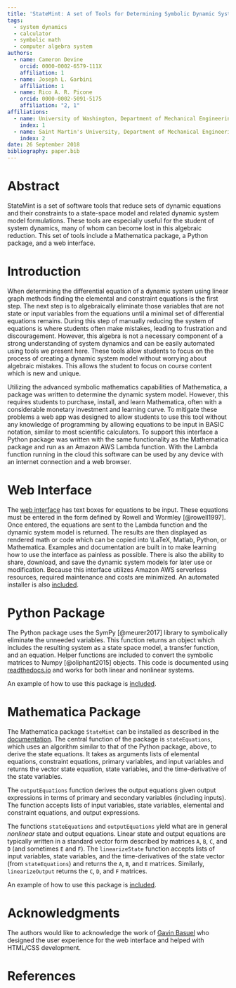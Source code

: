 ```yaml
---
title: 'StateMint: A set of Tools for Determining Symbolic Dynamic System Models using Linear Graph Methods'
tags:
  - system dynamics
  - calculator
  - symbolic math
  - computer algebra system
authors:
  - name: Cameron Devine
    orcid: 0000-0002-6579-111X
    affiliation: 1
  - name: Joseph L. Garbini
    affiliation: 1
  - name: Rico A. R. Picone
    orcid: 0000-0002-5091-5175
    affiliation: "2, 1"
affiliations:
  - name: University of Washington, Department of Mechanical Engineering
    index: 1
  - name: Saint Martin's University, Department of Mechanical Engineering
    index: 2
date: 26 September 2018
bibliography: paper.bib
---
```


# Abstract

StateMint is a set of software tools that reduce sets of dynamic equations and their constraints to a state-space model and related dynamic system model formulations.
These tools are especially useful for the student of system dynamics, many of whom can become lost in this algebraic reduction.
This set of tools include a Mathematica package, a Python package, and a web interface.

# Introduction

When determining the differential equation of a dynamic system using linear graph methods finding the elemental and constraint equations is the first step.
The next step is to algebraically eliminate those variables that are not state or input variables from the equations until a minimal set of differential equations remains.
During this step of manually reducing the system of equations is where students often make mistakes, leading to frustration and discouragement.
However, this algebra is not a necessary component of a strong understanding of system dynamics and can be easily automated using tools we present here.
These tools allow students to focus on the process of creating a dynamic system model without worrying about algebraic mistakes.
This allows the student to focus on course content which is new and unique.

Utilizing the advanced symbolic mathematics capabilities of Mathematica, a package was written to determine the dynamic system model.
However, this requires students to purchase, install, and learn Mathematica, often with a considerable monetary investment and learning curve.
To mitigate these problems a web app was designed to allow students to use this tool without any knowledge of programming by allowing equations to be input in BASIC notation, similar to most scientific calculators.
To support this interface a Python package was written with the same functionality as the Mathematica package and run as an Amazon AWS Lambda function.
With the Lambda function running in the cloud this software can be used by any device with an internet connection and a web browser.

# Web Interface

The [web interface](http://statemint.camerondevine.me/) has text boxes for equations to be input.
These equations must be entered in the form defined by Rowell and Wormley [@rowell1997].
Once entered, the equations are sent to the Lambda function and the dynamic system model is returned.
The results are then displayed as rendered math or code which can be copied into \LaTeX, Matlab, Python, or Mathematica.
Examples and documentation are built in to make learning how to use the interface as painless as possible.
There is also the ability to share, download, and save the dynamic system models for later use or modification.
Because this interface utilizes Amazon AWS serverless resources, required maintenance and costs are minimized.
An automated installer is also [included](https://github.com/CameronDevine/StateMint/tree/master/web).

# Python Package

The Python package uses the SymPy [@meurer2017] library to symbolically eliminate the unneeded variables.
This function returns an object which includes the resulting system as a state space model, a transfer function, and an equation.
Helper functions are included to convert the symbolic matrices to Numpy [@oliphant2015] objects.
This code is documented using [readthedocs.io](https://statemint.readthedocs.io/en/latest/) and works for both linear and nonlinear systems.

An example of how to use this package is [included](https://github.com/CameronDevine/StateMint/blob/master/python/Example.ipynb).

# Mathematica Package

The Mathematica package `StateMint` can be installed as described in the [documentation](https://github.com/CameronDevine/StateMint/blob/master/mathematica/README.md). The central function of the package is `stateEquations`, which uses an algorithm similar to that of the Python package, above, to derive the state equations. It takes as arguments lists of elemental equations, constraint equations, primary variables, and input variables and returns the vector state equation, state variables, and the time-derivative of the state variables.

The `outputEquations` function derives the output equations given output expressions in terms of primary and secondary variables (including inputs). The function accepts lists of input variables, state variables, elemental and constraint equations, and output expressions.

The functions `stateEquations` and `outputEquations` yield what are in general *nonlinear* state and output equations. Linear state and output equations are typically written in a standard vector form described by matrices `A`, `B`, `C`, and `D` (and sometimes `E` and `F`). The `linearizeState` function accepts lists of input variables, state variables, and the time-derivatives of the state vector (from `stateEquations`) and returns the `A`, `B`, and `E` matrices. Similarly, `linearizeOutput` returns the `C`, `D`, and `F` matrices.

An example of how to use this package is [included](https://github.com/CameronDevine/StateMint/blob/master/mathematica/Example.nb).

# Acknowledgments

The authors would like to acknowledge the work of [Gavin Basuel](https://www.gavinbasuel.com/) who designed the user experience for the web interface and helped with HTML/CSS development.

# References

<!--stackedit_data:
eyJkaXNjdXNzaW9ucyI6eyJ2QWlBMUtnQUJta1lPY01lIjp7In
RleHQiOiJCQVNJQyBub3RhdGlvbiIsInN0YXJ0IjoyMzMyLCJl
bmQiOjIzNDZ9fSwiY29tbWVudHMiOnsiRXVPVXZiRmlINXFUbk
tRMCI6eyJkaXNjdXNzaW9uSWQiOiJ2QWlBMUtnQUJta1lPY01l
Iiwic3ViIjoiZ2g6MTAzOTQ4OTYiLCJ0ZXh0IjoiU2hvdWxkIH
dlIGNpdGUgQkFTSUMgbm90YXRpb24/IEkgZm91bmQgaXQgb24g
V2lraXBlZGlhLCAgXG5baHR0cHM6Ly9lbi53aWtpcGVkaWEub3
JnL3dpa2kvQ2FsY3VsYXRvcl9pbnB1dF9tZXRob2RzI0JBU0lD
X25vdGF0aW9uXShodHRwczovL2VuLndpa2lwZWRpYS5vcmcvd2
lraS9DYWxjdWxhdG9yX2lucHV0X21ldGhvZHMjQkFTSUNfbm90
YXRpb24pIiwiY3JlYXRlZCI6MTU0Mzk1Mzc1NDY0OX19LCJoaX
N0b3J5IjpbMzMwNTgxOTMzLC0zODc1MzI5MjAsMzIzMzI2Njg0
LDUxMjYwOTU5NiwtMTk0OTQxMzYwMiwtNDIyMDQxNTk1LC0xNj
U1NTY4NDE0LC0xMjA5NzUwNzk2LC03MzU2MDU0NjUsMTcxNzIw
MDA4NiwtMTUxMzkwNTAwNywyMDIyMjk1Mzc3LC05MjA5Njk2Nj
MsODc0NDAyMTkxLDUyMDIwNzE1NCwtOTM1NjA1MzE1LC0xNzYy
MDM3Mzg4LC01NzUzNDM3MTAsNjcwNDQ3NzEsLTIyOTEzNTc2OV
19
-->
